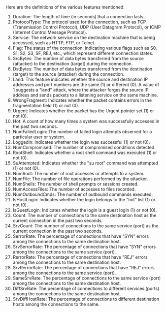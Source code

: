 Here are the definitions of the various features mentioned:
1.	Duration: The length of time (in seconds) that a connection lasts.
2.	ProtocolType: The protocol used for the connection, such as TCP (Transmission Control Protocol), UDP (User Datagram Protocol), or ICMP (Internet Control Message Protocol).
3.	Service: The network service on the destination machine that is being accessed, such as HTTP, FTP, or Telnet.
4.	Flag: The status of the connection, indicating various flags such as S0, S1, S2, S3, SF, REJ, etc., which represent different connection states.
5.	SrcBytes: The number of data bytes transferred from the source (attacker) to the destination (target) during the connection.
6.	DstBytes: The number of data bytes transferred from the destination (target) to the source (attacker) during the connection.
7.	Land: This feature indicates whether the source and destination IP addresses and port numbers are the same (1) or different (0). A value of 1 suggests a "land" attack, where the attacker forges the source IP address and sends packets to a listening service on the same machine.
8.	WrongFragment: Indicates whether the packet contains errors in the fragmentation field (1) or not (0).
9.	Urgent: Indicates whether the packet has the Urgent pointer set (1) or not (0).
10.	Hot: A count of how many times a system was successfully accessed in the past two seconds.
11.	NumFailedLogin: The number of failed login attempts observed for a particular user or system.
12.	LoggedIn: Indicates whether the login was successful (1) or not (0).
13.	NumCompromised: The number of compromised conditions detected.
14.	RootShell: Indicates whether a root shell command was executed (1) or not (0).
15.	SuAttempted: Indicates whether the "su root" command was attempted (1) or not (0).
16.	NumRoot: The number of root accesses or attempts to a system.
17.	NumFile: The number of file operations performed by the attacker.
18.	NumShells: The number of shell prompts or sessions created.
19.	NumAccessFiles: The number of accesses to files recorded.
20.	NumOutboundCmds: The number of outbound commands executed.
21.	IsHostLogin: Indicates whether the login belongs to the "hot" list (1) or not (0).
22.	IsGuestLogin: Indicates whether the login is a guest login (1) or not (0).
23.	Count: The number of connections to the same destination host as the current connection in the past two seconds.
24.	SrvCount: The number of connections to the same service (port) as the current connection in the past two seconds.
25.	SerrorRate: The percentage of connections that have "SYN" errors among the connections to the same destination host.
26.	SrvSerrorRate: The percentage of connections that have "SYN" errors among the connections to the same service (port).
27.	RerrorRate: The percentage of connections that have "REJ" errors among the connections to the same destination host.
28.	SrvRerrorRate: The percentage of connections that have "REJ" errors among the connections to the same service (port).
29.	SameSrvRate: The percentage of connections to the same service (port) among the connections to the same destination host.
30.	DiffSrvRate: The percentage of connections to different services (ports) among the connections to the same destination host.
31.	SrvDiffHostRate: The percentage of connections to different destination hosts among the connections to the same.
